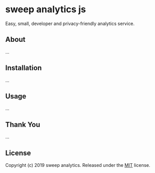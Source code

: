 sweep analytics js
=====

Easy, small, developer and privacy-friendly analytics service.


About
-----

...

Installation
------------

...

Usage
-----

...

Thank You
---------

...

License
-------

Copyright (c) 2019 sweep analytics.
Released under the [MIT](LICENSE) license.
